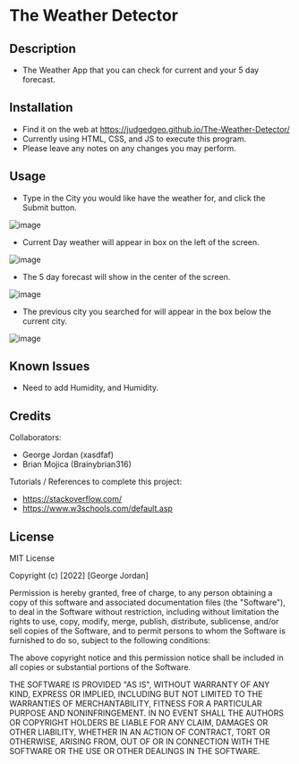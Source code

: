 # The Weather Detector

## Description

- The Weather App that you can check for current and your 5 day forecast.

## Installation

- Find it on the web at https://judgedgeo.github.io/The-Weather-Detector/
- Currently using HTML, CSS, and JS to execute this program.
- Please leave any notes on any changes you may perform.

## Usage

- Type in the City you would like have the weather for, and click the Submit button.

![image](https://user-images.githubusercontent.com/115055273/217969372-580939f6-0ae1-4277-ac5f-fdb830d1a26e.png)

- Current Day weather will appear in box on the left of the screen.

![image](https://user-images.githubusercontent.com/115055273/217969509-7a9d301b-d960-4a1d-91ab-9ac97119b92c.png)


- The 5 day forecast will show in the center of the screen.

![image](https://user-images.githubusercontent.com/115055273/217969570-18d8150b-f3ef-4fe5-a7e7-64966cba2b25.png)

- The previous city you searched for will appear in the box below the current city.

![image](https://user-images.githubusercontent.com/115055273/217969841-46c2e2b3-fc56-4571-b06d-ffba049be5fa.png)

## Known Issues
- Need to add Humidity, and Humidity.

## Credits

Collaborators:

- George Jordan (xasdfaf)
- Brian Mojica (Brainybrian316)

Tutorials / References to complete this project:

- https://stackoverflow.com/
- https://www.w3schools.com/default.asp

## License

MIT License

Copyright (c) [2022] [George Jordan]

Permission is hereby granted, free of charge, to any person obtaining a copy
of this software and associated documentation files (the "Software"), to deal
in the Software without restriction, including without limitation the rights
to use, copy, modify, merge, publish, distribute, sublicense, and/or sell
copies of the Software, and to permit persons to whom the Software is
furnished to do so, subject to the following conditions:

The above copyright notice and this permission notice shall be included in all
copies or substantial portions of the Software.

THE SOFTWARE IS PROVIDED "AS IS", WITHOUT WARRANTY OF ANY KIND, EXPRESS OR
IMPLIED, INCLUDING BUT NOT LIMITED TO THE WARRANTIES OF MERCHANTABILITY,
FITNESS FOR A PARTICULAR PURPOSE AND NONINFRINGEMENT. IN NO EVENT SHALL THE
AUTHORS OR COPYRIGHT HOLDERS BE LIABLE FOR ANY CLAIM, DAMAGES OR OTHER
LIABILITY, WHETHER IN AN ACTION OF CONTRACT, TORT OR OTHERWISE, ARISING FROM,
OUT OF OR IN CONNECTION WITH THE SOFTWARE OR THE USE OR OTHER DEALINGS IN THE
SOFTWARE.
